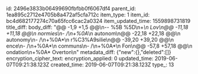 id: 2496e3833b06499690fbfbb0f6067df4
parent_id: 1ea895c2712e4705b8a472af5cfa712c
item_type: 1
item_id: bc4d682177274c70a65fcc6cac2a0324
item_updated_time: 1559898731819
title_diff: 
body_diff: "@@ -1,9 +1,5 @@\n-- %5B %5D\n+*\n  Lov\n@@ -11,18 +11,18 @@\n  normies\n- /\n+%0A*\n  autonom\n@@ -22,18 +22,18 @@\n autonomy\n- /\n+%0A*\n  r%C3%A9silie\n@@ -39,20 +39,20 @@\n ence\n- /\n+%0A*\n  communs\n- /\n+%0A*\n  Fon\n@@ -57,8 +57,18 @@\n ondation\n+%0A* Overton\n"
metadata_diff: {"new":{},"deleted":[]}
encryption_cipher_text: 
encryption_applied: 0
updated_time: 2019-06-07T09:21:38.123Z
created_time: 2019-06-07T09:21:38.123Z
type_: 13